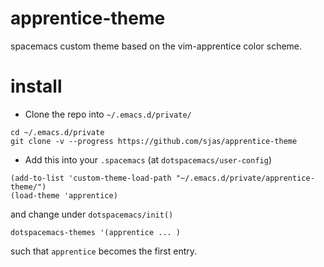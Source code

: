 # apprentice-theme

spacemacs custom theme based on the vim-apprentice color scheme.

# install

* Clone the repo into `~/.emacs.d/private/`

```
cd ~/.emacs.d/private
git clone -v --progress https://github.com/sjas/apprentice-theme
```

* Add this into your `.spacemacs` (at `dotspacemacs/user-config`)

```
(add-to-list 'custom-theme-load-path "~/.emacs.d/private/apprentice-theme/")
(load-theme 'apprentice)
```

and change under `dotspacemacs/init()`

```
dotspacemacs-themes '(apprentice ... )
```

such that `apprentice` becomes the first entry.
